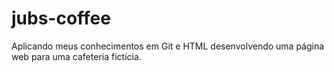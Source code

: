 # jubs-coffee
Aplicando meus conhecimentos em Git e HTML desenvolvendo uma página web para uma cafeteria fictícia.
